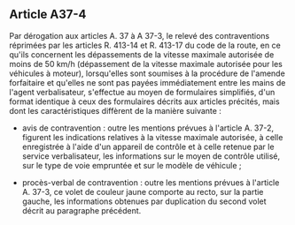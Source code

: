 Article A37-4
----
Par dérogation aux articles A. 37 à A 37-3, le relevé des contraventions
réprimées par les articles R. 413-14 et R. 413-17 du code de la route, en ce
qu'ils concernent les dépassements de la vitesse maximale autorisée de moins de
50 km/h (dépassement de la vitesse maximale autorisée pour les véhicules à
moteur), lorsqu'elles sont soumises à la procédure de l'amende forfaitaire et
qu'elles ne sont pas payées immédiatement entre les mains de l'agent
verbalisateur, s'effectue au moyen de formulaires simplifiés, d'un format
identique à ceux des formulaires décrits aux articles précités, mais dont les
caractéristiques diffèrent de la manière suivante :

- avis de contravention : outre les mentions prévues à l'article A. 37-2,
figurent les indications relatives à la vitesse maximale autorisée, à celle
enregistrée à l'aide d'un appareil de contrôle et à celle retenue par le service
verbalisateur, les informations sur le moyen de contrôle utilisé, sur le type de
voie empruntée et sur le modèle de véhicule ;

- procès-verbal de contravention : outre les mentions prévues à l'article A.
37-3, ce volet de couleur jaune comporte au recto, sur la partie gauche, les
informations obtenues par duplication du second volet décrit au paragraphe
précédent.
